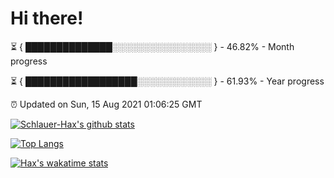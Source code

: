 # Hi there!

⏳ { ██████████████░░░░░░░░░░░░░░░░ } - 46.82% - Month progress

⏳ { ██████████████████░░░░░░░░░░░░ } - 61.93% - Year progress

⏰ Updated on Sun, 15 Aug 2021 01:06:25 GMT


[![Schlauer-Hax's github stats](https://github-readme-stats.vercel.app/api?username=Schlauer-Hax&show_icons=true&theme=dark&count_private=true)](https://github.com/Schlauer-Hax)


[![Top Langs](https://github-readme-stats.vercel.app/api/top-langs/?username=Schlauer-Hax&layout=compact&theme=dark)](https://github.com/Schlauer-Hax?tab=repositories)


[![Hax's wakatime stats](https://github-readme-stats.vercel.app/api/wakatime?username=Hax&theme=dark)](https://wakatime.com/@Hax)

